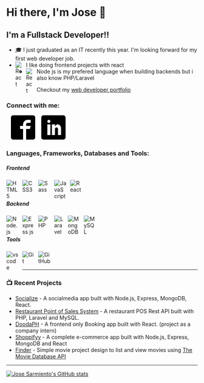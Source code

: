 # Hi there, I'm Jose 👋 


## I'm a Fullstack Developer!!

- :mortar_board: I just graduated as an IT recently this year. I'm looking forward for my first web developer job.
- <img align="left" alt="React" width="18px" src="https://cdn.jsdelivr.net/gh/devicons/devicon/icons/react/react-original.svg" style="padding-right:10px;" /> I like doing frontend projects with react
- <img align="left" alt="React" width="18px" src="https://cdn.jsdelivr.net/gh/devicons/devicon/icons/nodejs/nodejs-original.svg" style="padding-right:10px;" /> Node js is my prefered language when building backends but i also know PHP/Laravel

Checkout my [web developer portfolio](https://jsarmiento-portfolio.vercel.app/)

### Connect with me:

&nbsp;&nbsp;
[![facebook](./images/facebook2.svg)](https://www.facebook.com/go0nf/)
&nbsp;&nbsp;
[![linkedin](./images/linkedin.svg)](https://www.linkedin.com/in/jose-sarmiento-37518a243/)

### Languages, Frameworks, Databases and Tools:

##### Frontend
<img align="left" alt="HTML5" width="32px" src="https://cdn.jsdelivr.net/gh/devicons/devicon/icons/html5/html5-original.svg" style="padding-right:10px;" />
<img align="left" alt="CSS3" width="32px" src="https://cdn.jsdelivr.net/gh/devicons/devicon/icons/css3/css3-original.svg" style="padding-right:10px;" />
<img align="left" alt="Sass" width="32px" src="https://cdn.jsdelivr.net/gh/devicons/devicon/icons/sass/sass-original.svg" style="padding-right:10px;" />
<img align="left" alt="JavaScript" width="32px" src="https://cdn.jsdelivr.net/gh/devicons/devicon/icons/javascript/javascript-original.svg" style="padding-right:10px;" />
<img align="left" alt="React" width="32px" src="https://cdn.jsdelivr.net/gh/devicons/devicon/icons/react/react-original.svg" style="padding-right:10px;" />

<br/>
&nbsp;

##### Backend
<img align="left" alt="Node.js" width="32px" src="https://cdn.jsdelivr.net/gh/devicons/devicon/icons/nodejs/nodejs-original.svg" style="padding-right:10px;" />
<img align="left" alt="Express js" width="32px" src="https://cdn.jsdelivr.net/gh/devicons/devicon/icons/express/express-original.svg" style="padding-right:10px;" />
<img align="left" alt="PHP" width="32px" src="https://cdn.jsdelivr.net/gh/devicons/devicon/icons/php/php-original.svg" style="padding-right:10px;" />
<img align="left" alt="Laravel" width="26px" src="https://cdn.jsdelivr.net/gh/devicons/devicon/icons/laravel/laravel-plain.svg" style="padding-right:10px;" />
<img align="left" alt="MongoDB" width="32px" src="https://cdn.jsdelivr.net/gh/devicons/devicon/icons/mongodb/mongodb-original.svg" style="padding-right:10px;" />
<img align="left" alt="MySQL" width="32px" src="https://cdn.jsdelivr.net/gh/devicons/devicon/icons/mysql/mysql-original.svg" style="padding-right:10px;" />

<br/>
&nbsp;

##### Tools
<img align="left" alt="vscode" width="32px" src="https://cdn.jsdelivr.net/gh/devicons/devicon/icons/vscode/vscode-original.svg" style="padding-right:10px;" />
<img align="left" alt="Git" width="32px" src="https://cdn.jsdelivr.net/gh/devicons/devicon/icons/git/git-original.svg" style="padding-right:10px;" />
<img align="left" alt="GitHub" width="32px" src="https://user-images.githubusercontent.com/3369400/139448065-39a229ba-4b06-434b-bc67-616e2ed80c8f.png" style="padding-right:10px;" />

<br />
<br />

---

### 📺 Recent Projects

- [Socialize](https://socialize-v1.herokuapp.com/) - A socialmedia app built with Node.js, Express, MongoDB, React.
- [Restaurant Point of Sales System](https://github.com/jose-sarmiento/restaurant_pos) - A restaurant POS Rest API built with PHP, Laravel and MySQL.
- [DoodaPH](https://doodaph.vercel.app/) - A frontend only Booking app built with React. (project as a company intern)
- [Shoppifyy](https://shoppifyy-ecommerce.herokuapp.com/) - A complete e-commerce app built with Node.js, Express, MongoDB and React 
- [Finder](https://finder-pi.vercel.app/) - Simple movie project design to list and view movies using [The Movie Database API](https://developers.themoviedb.org/3/getting-started/introduction) 


---

[![Jose Sarmiento's GitHub stats](https://github-readme-stats.vercel.app/api?username=jose-sarmiento)](https://github.com/anuraghazra/github-readme-stats)